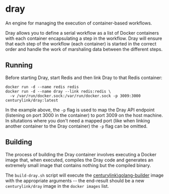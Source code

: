 # dray

An engine for managing the execution of container-based workflows.

Dray allows you to define a serial workflow as a list of Docker containers with each container encapsulating a step in the workflow. Dray will ensure that each step of the workflow (each container) is started in the correct order and handle the work of marshaling data between the different steps.

## Running

Before starting Dray, start Redis and then link Dray to that Redis container:

    docker run -d --name redis redis
    docker run -d --name dray --link redis:redis \
      -v /var/run/docker.sock:/var/run/docker.sock -p 3009:3000 centurylink/dray:latest

In the example above, the `-p` flag is used to map the Dray API endpoint
(listening on port 3000 in the container) to port 3009 on the host machine. In
situtations where you don't need a mapped port (like when linking another
container to the Dray container) the `-p` flag can be omitted.

## Building

The process of building the Dray container involves executing a Docker image
that, when executed, compiles the Dray code and generates an extremely small
image that contains nothing but the compiled binary.

The `build-dray.sh` script will execute the
[centurylink\golang-builder](https://registry.hub.docker.com/u/centurylink/golang-builder/) image
with the appropriate arguments -- the end-result should be a new `centurylink/dray` image in the
`docker images` list.
